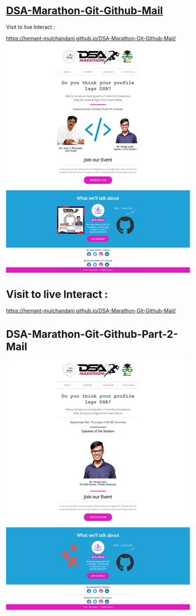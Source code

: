 # [DSA-Marathon-Git-Github-Mail](https://hemant-mulchandani.github.io/DSA-Marathon-Git-Github-Mail/)

  Visit to live Interact :

  https://hemant-mulchandani.github.io/DSA-Marathon-Git-Github-Mail/ 

![Mail Capture](DSA%20Marathon%20Git%20and%20Github%20Mail%20Capture.png)

# Visit to live Interact : 

 https://hemant-mulchandani.github.io/DSA-Marathon-Git-Github-Mail/ 


# DSA-Marathon-Git-Github-Part-2-Mail 

![Mail Capture](DSA-Marathon-Git-Github-Part-2-Mail/DSA%20Marathon%20Git%20%26%20Github%20%23Session_2%20Mail%20Capture.png)

